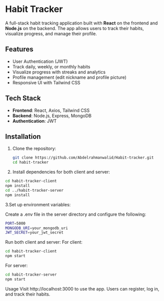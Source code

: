 # Habit Tracker

A full-stack habit tracking application built with **React** on the frontend and **Node.js** on the backend. The app allows users to track their habits, visualize progress, and manage their profile.

## Features

- User Authentication (JWT)
- Track daily, weekly, or monthly habits
- Visualize progress with streaks and analytics
- Profile management (edit nickname and profile picture)
- Responsive UI with Tailwind CSS

## Tech Stack

- **Frontend**: React, Axios, Tailwind CSS
- **Backend**: Node.js, Express, MongoDB
- **Authentication**: JWT

## Installation

1. Clone the repository:
   ```bash
   git clone https://github.com/Abdelrahmanwalid/Habit-tracker.git
   cd habit-tracker
2. Install dependencies for both client and server:

```bash
cd habit-tracker-client
npm install
cd ../habit-tracker-server
npm install
```
3.Set up environment variables:

Create a .env file in the server directory and configure the following:
```bash
PORT=5000
MONGODB_URI=your_mongodb_uri
JWT_SECRET=your_jwt_secret
```
Run both client and server:
For client:
```bash
cd habit-tracker-client
npm start
```
For server:
```bash
cd habit-tracker-server
npm start
```
Usage
Visit http://localhost:3000 to use the app.
Users can register, log in, and track their habits.

